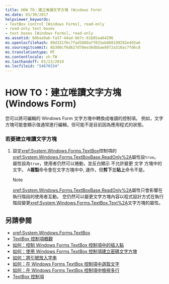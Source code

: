 ```yaml
---
title: HOW TO：建立唯讀文字方塊 (Windows Form)
ms.date: 03/30/2017
helpviewer_keywords:
- TextBox control [Windows Forms], read-only
- read-only text boxes
- text boxes [Windows Forms], read-only
ms.assetid: 60baa9ab-fa57-44ad-bb7c-61b05aa64296
ms.openlocfilehash: 89d331f6c7fad5880aff031eb808199292e493a6
ms.sourcegitcommit: 6b308cf6d627d78ee36dbbae8972a310ac7fd6c8
ms.translationtype: MT
ms.contentlocale: zh-TW
ms.lasthandoff: 01/23/2019
ms.locfileid: "54670334"
---
```

# <a name="how-to-create-a-read-only-text-box-windows-forms"></a>HOW TO：建立唯讀文字方塊 (Windows Form)
您可以將可編輯的 Windows Form 文字方塊中轉換成唯讀的控制項。 例如，文字方塊可能會顯示值通常進行編輯，但可能不是目前因為應用程式的狀態。  
  
### <a name="to-create-a-read-only-text-box"></a>若要建立唯讀文字方塊  
  
1.  設定<xref:System.Windows.Forms.TextBox>控制項的<xref:System.Windows.Forms.TextBoxBase.ReadOnly%2A>屬性設`true`。 屬性設為`true`，使用者仍然可以捲動，並反白顯示 不允許變更 文字 方塊中的文字。 A**複製**命令會在文字方塊中中, 運作，但**剪下**並**貼上**命令不是。  
  
    > [!NOTE]
    >  <xref:System.Windows.Forms.TextBoxBase.ReadOnly%2A>屬性只會影響在執行階段的使用者互動。 您仍然可以變更文字方塊內容以程式設計方式在執行階段變更<xref:System.Windows.Forms.TextBox.Text%2A>文字方塊的屬性。  
  
## <a name="see-also"></a>另請參閱
- <xref:System.Windows.Forms.TextBox>
- [TextBox 控制項概觀](../../../../docs/framework/winforms/controls/textbox-control-overview-windows-forms.md)
- [如何：控制 Windows Forms TextBox 控制項中的插入點](../../../../docs/framework/winforms/controls/how-to-control-the-insertion-point-in-a-windows-forms-textbox-control.md)
- [如何：使用 Windows Forms TextBox 控制項建立密碼文字方塊](../../../../docs/framework/winforms/controls/how-to-create-a-password-text-box-with-the-windows-forms-textbox-control.md)
- [如何：將引號放入字串](../../../../docs/framework/winforms/controls/how-to-put-quotation-marks-in-a-string-windows-forms.md)
- [如何：在 Windows Forms TextBox 控制項中選取文字](../../../../docs/framework/winforms/controls/how-to-select-text-in-the-windows-forms-textbox-control.md)
- [如何：在 Windows Forms TextBox 控制項中檢視多行](../../../../docs/framework/winforms/controls/how-to-view-multiple-lines-in-the-windows-forms-textbox-control.md)
- [TextBox 控制項](../../../../docs/framework/winforms/controls/textbox-control-windows-forms.md)
